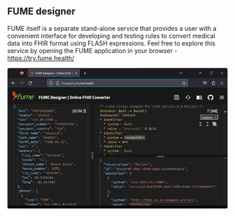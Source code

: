 ## FUME designer

FUME itself is a separate stand-alone service that provides a user with a convenient interface for developing and testing rules to convert medical data into FHIR format using FLASH expressions. Feel free to explore this service by opening the FUME application in your browser - https://try.fume.health/

![FUME designer](img/fume-designer.png)